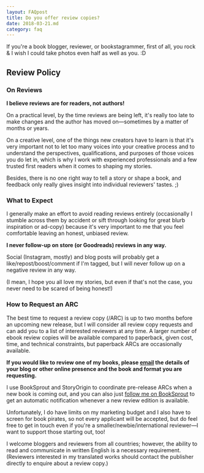 ```yaml
---
layout: FAQpost
title: Do you offer review copies?
date: 2018-03-21.md
category: faq
---
```


If you're a book blogger, reviewer, or bookstagrammer, first of all, you rock & I wish I could take photos even half as well as you. :D


## Review Policy

### On Reviews

**I believe reviews are for readers, not authors!**

On a practical level, by the time reviews are being left, it's really too late to make changes and the author has moved on—sometimes by a matter of months or years.

On a creative level, one of the things new creators have to learn is that it's very important not to let too many voices into your creative process and to understand the perspectives, qualifications, and purposes of those voices you do let in, which is why I work with experienced professionals and a few trusted first readers when it comes to shaping my stories.

Besides, there is no one right way to tell a story or shape a book, and feedback only really gives insight into individual reviewers' tastes. ;)

### What to Expect

I generally make an effort to avoid reading reviews entirely (occasionally I stumble across them by accident or sift through looking for great blurb inspiration or ad-copy) because it's very important to me that you feel comfortable leaving an honest, unbiased review.

**I never follow-up on store (or Goodreads) reviews in any way.**

Social (Instagram, mostly) and blog posts will probably get a like/repost/boost/comment if I'm tagged, but I will never follow up on a negative review in any way.

(I mean, I hope you all love my stories, but even if that's not the case, you never need to be scared of being honest!)

### How to Request an ARC

The best time to request a review copy (/ARC) is up to two months before an upcoming new release, but I will consider all review copy requests and can add you to a list of interested reviewers at any time. A larger number of ebook review copies will be available compared to paperback, given cost, time, and technical constraints, but paperback ARCs are occasionally available.

**If you would like to review one of my books, please [email](mailto:kaiewrites@gmail.com) the details of your blog or other online presence and the book and format you are requesting.**

I use BookSprout and StoryOrigin to coordinate pre-release ARCs when a new book is coming out, and you can also just [follow me on BookSprout](https://booksprout.co/author/2405/k-a-wiggins) to get an automatic notification whenever a new review edition is available.

Unfortunately, I do have limits on my marketing budget and I also have to screen for book pirates, so not every applicant will be accepted, but do feel free to get in touch even if you're a smaller/newbie/international reviewer—I want to support those starting out, too!

I welcome bloggers and reviewers from all countries; however, the ability to read and communicate in written English is a necessary requirement. (Reviewers interested in my translated works should contact the publisher directly to enquire about a review copy.)
